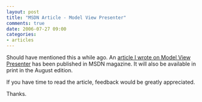 ```yaml
---
layout: post
title: "MSDN Article - Model View Presenter"
comments: true
date: 2006-07-27 09:00
categories:
- articles
---
```


Should have mentioned this a while ago. An [article I wrote on Model View Presenter](http://msdn.microsoft.com/msdnmag/issues/06/08/DesignPatterns/default.aspx) has been published in MSDN magazine. It will also be available in print in the August edition.

If you have time to read the article, feedback would be greatly appreciated.

Thanks.




